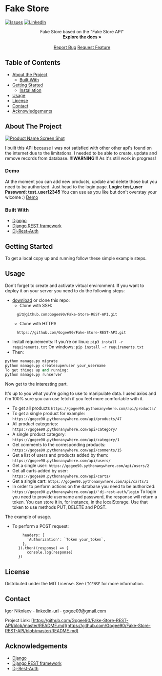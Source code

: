 # Fake Store
[![Issues][issues-shield]][issues-url]
[![LinkedIn][linkedin-shield]][linkedin-url]


<p>
  <p align="center">
    Fake Store based on the "Fake Store API"
    <br />
    <a href="https://github.com/Gogee90/-"><strong>Explore the docs »</strong></a>
    <br />
    <br />
    <a href="https://github.com/Gogee90/-/issues">Report Bug</a>
    <a href="https://github.com/Gogee90/-/pulls">Request Feature</a>
  </p>
</p>


<!-- TABLE OF CONTENTS -->
## Table of Contents

* [About the Project](#about-the-project)
  * [Built With](#built-with)
* [Getting Started](#getting-started)
  * [Installation](#installation)
* [Usage](#usage)
* [License](#license)
* [Contact](#contact)
* [Acknowledgements](#acknowledgements)



<!-- ABOUT THE PROJECT -->
## About The Project

[![Product Name Screen Shot][product-screenshot]](https://example.com)

I built this API because i was not satisfied with other other api's found on the internet
due to the limitations.
I needed to be able to create, update and remove records from database.
!!!<strong>WARNING</strong>!!! As it's still work in progress!

### Demo
At the moment you can add new products, update and delete those but you need to be authorized.
Just head to the login page.
<strong>Login: test_user</strong>
<strong>Password: test_user12345</strong>
You can use as you like but don't overstay your wlcome :)
[Demo](https://distracted-easley-826ab7.netlify.app/)

### Built With
* [Django](https://www.djangoproject.com/)
* [Django REST framework](https://www.django-rest-framework.org/)
* [Dj-Rest-Auth](https://github.com/jazzband/dj-rest-auth)


<!-- GETTING STARTED -->
## Getting Started

To get a local copy up and running follow these simple example steps.


## Usage
Don't forget to create and activate virtual environment.
If you want to deploy it on your server you need to do the following steps:
* [download](https://github.com/Gogee90/Fake-Store-REST-API) or clone this repo:
  - Clone with SSH:
  ```
    git@github.com:Gogee90/Fake-Store-REST-API.git
  ```
  - Clone with HTTPS
  ```
    https://github.com/Gogee90/Fake-Store-REST-API.git
  ```
- Install requirements:
If you're on linux:
``` pip3 install -r requirements.txt ```
On windows:
``` pip install -r requirements.txt ```
- Then:
```python manage.py makemigrations
python manage.py migrate
python manage.py createsuperuser your_username
To get things up and running:
python manage.py runserver
```
Now get to the interesting part.

It's up to you what you're going to use to manipulate data.
I used axios and i'm 100% sure you can use fetch if you feel more comfortable with it.

- To get all products
```https://gogee90.pythonanywhere.com/api/products/```
- To get a single product for example:
```https://gogee90.pythonanywhere.com/api/products/47```
- All product categories:
```https://gogee90.pythonanywhere.com/api/category/```
- A single product category:
```https://gogee90.pythonanywhere.com/api/category/1```
- Get comments to the corresponding products:
```https://gogee90.pythonanywhere.com/api/comments/15```
- Get a list of users and products added by them:
```https://gogee90.pythonanywhere.com/api/users/```
- Get a single user:
```https://gogee90.pythonanywhere.com/api/users/2```
- Get all carts added by user:
```https://gogee90.pythonanywhere.com/api/carts/```
- Get a single cart:
```https://gogee90.pythonanywhere.com/api/carts/1```
- In order to perform actions on the database you need to be authorized:
```https://gogee90.pythonanywhere.com/api/'dj-rest-auth/login```
To login you need to provide username and password, the response will return a token.
You can store it in, for instance, in the localStorage.
Use that token to use methods PUT, DELETE and POST.

The example of usage.
- To perform a POST request:
``` axios.post('/products/', formData, {
        headers: {
          'Authorization': `Token your_token`,
        },
      }).then((response) => {
          console.log(response)
      })
```                

<!-- LICENSE -->
## License

Distributed under the MIT License. See `LICENSE` for more information.


<!-- CONTACT -->
## Contact

Igor Nikolaev - [linkedin-url](https://www.linkedin.com/in/igor-nikolaev-orenburg/) - gogee09@gmail.com

Project Link: [https://github.com/Gogee90/Fake-Store-REST-API/blob/master/README.md](https://github.com/Gogee90/Fake-Store-REST-API/blob/master/README.md)



<!-- ACKNOWLEDGEMENTS -->
## Acknowledgements
* [Django](https://www.djangoproject.com/)
* [Django REST framework](https://www.django-rest-framework.org/)
* [Dj-Rest-Auth](https://github.com/jazzband/dj-rest-auth)




<!-- MARKDOWN LINKS & IMAGES -->
<!-- https://www.markdownguide.org/basic-syntax/#reference-style-links -->
[issues-shield]: https://img.shields.io/github/issues/othneildrew/Best-README-Template.svg?style=flat-square
[issues-url]: https://github.com/Gogee90/Fake-Store-REST-API/issues
[linkedin-shield]: https://img.shields.io/badge/-LinkedIn-black.svg?style=flat-square&logo=linkedin&colorB=555
[linkedin-url]: https://www.linkedin.com/in/igor-nikolaev-orenburg/
[product-screenshot]: https://skr.sh/i/280920/xIs13n58.jpg?download=1

